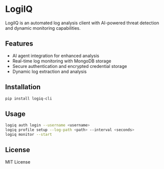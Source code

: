 # LogiIQ

LogiIQ is an automated log analysis client with AI-powered threat detection and dynamic monitoring capabilities.

## Features

- AI agent integration for enhanced analysis
- Real-time log monitoring with MongoDB storage
- Secure authentication and encrypted credential storage
- Dynamic log extraction and analysis

## Installation

```bash
pip install logiq-cli
```

## Usage

```bash
logiq auth login --username <username>
logiq profile setup --log-path <path> --interval <seconds>
logiq monitor --start
```

## License

MIT License
